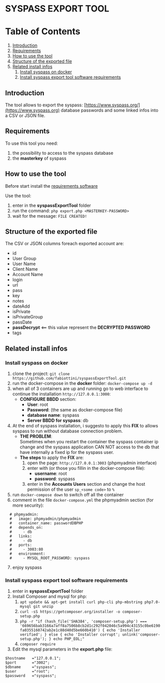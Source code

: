# SYSPASS EXPORT TOOL

# Table of Contents
1. [Introduction](#introduction)
2. [Requirements](#Requirements)
3. [How to use the tool](#How-to-use-the-tool)
4. [Structure of the exported file](#Structure-of-the-exported-file)
5. [Related install infos](#Related-install-infos)
    1. [Install syspass on docker](#Install-syspass-on-docker)
    2. [Install syspass export tool software requirements](#Install-syspass-export-tool-software-requirements) 


## Introduction

The tool allows to export the syspass: [https://www.syspass.org/](https://www.syspass.org) database passwords and some linked infos into a CSV or JSON file.

## Requirements

To use this tool you need:

1. the possibility to access to the syspass database
2. the **masterkey** of syspass

## How to use the tool

Before start install the [requirements software](#Install-syspass-export-tool-software-requirements)

Use the tool:
1. enter in the **syspassExportTool** folder
2. run the command: ``php export.php <MASTERKEY-PASSWORD>``
3. wait for the message: ``FILE CREATED!``

## Structure of the exported file

The CSV or JSON columns foreach exported account are:
- id
- User Group
- User Name
- Client Name
- Account Name
- login
- url
- pass
- key
- notes
- dateAdd
- isPrivate
- isPrivateGroup
- passDate
- **passDecrypt** <== this value represent the **DECRYPTED PASSWORD**
- tags

## Related install infos

### Install syspass on docker

1. clone the project: ``git clone https://github.com/fabiottini/syspassExportTool.git``
2. run the docker-compose in the **docker** folder: ``docker-compose up -d``
3. when all of 3 containers are up and running go to web interface to continue the installation ``http://127.0.0.1:3000``:
    - **CONFIGURE BBDD** section:
        - **User**: root
        - **Password**: (the same as docker-compose file)
        - **database name**: syspass
        - **Server BBDD for syspass**: db
4. At the end of syspass installation, i suggesto to apply this **FIX** to allows syspass to run without database connection problem.
    - **THE PROBLEM**: <br> Sometimes when you restart the container the syspass container ip change and the syspass application CAN NOT access to the db that have internally a fixed ip for the syspass user.
    - **The steps** to apply the **FIX** are:
        1. open the page: ``http://127.0.0.1:3003`` (phpmyadmin interface)
        2. enter with (or those you fillin in the docker-compose file): 
            - **username**: root
            - **password**: syspass 
        3. enter in the **Accounts Users** section and change the host permission of the user ``sp_<some code>`` to ``%``
5. run ``docker-compose down`` to switch off all the container
6. comment in the file ``docker-compose.yml`` the phpmyadmin section (for more security):
```
  # phpmyadmin: 
  #   image: phpmyadmin/phpmyadmin
  #   container_name: passwordDBPHP
  #   depends_on:
  #     - db
  #   links: 
  #     - db
  #   ports:
  #     - 3003:80
  #   environment:
  #     - MYSQL_ROOT_PASSWORD: syspass
```
7. enjoy syspass

### Install syspass export tool software requirements

1. enter in **syspassExportTool** folder
2. Install Composer and mysql for php:
    1. ``apt update && apt-get install curl php-cli php-mbstring php7.0-mysql git unzip``
    2. ``curl -sS https://getcomposer.org/installer -o composer-setup.php``
    3. ``php -r "if (hash_file('SHA384', 'composer-setup.php') === '669656bab3166a7aff8a7506b8cb2d1c292f042046c5a994c43155c0be6190fa0355160742ab2e1c88d40d5be660b410') { echo 'Installer verified'; } else { echo 'Installer corrupt'; unlink('composer-setup.php'); } echo PHP_EOL;"``
    4. ``composer require``
3. Edit the mysql parameters in the **export.php** file:
```
$hostname   ="127.0.0.1";
$port       ="3002";
$dbname     ="syspass";
$user       ="root";
$password   ="syspass";
```
